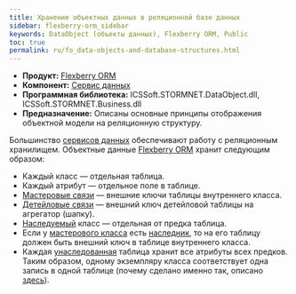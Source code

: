 ```yaml
---
title: Хранение объектных данных в реляционной базе данных
sidebar: flexberry-orm_sidebar
keywords: DataObject (объекты данных), Flexberry ORM, Public
toc: true
permalink: ru/fo_data-objects-and-database-structures.html
---
```

* **Продукт:** [Flexberry ORM](fo_flexberry-o-r-m.html)
* **Компонент:** [Сервис данных](fo_data-service.html)
* **Программная библиотека:** ICSSoft.STORMNET.DataObject.dll, ICSSoft.STORMNET.Business.dll
* **Предназначение:** Описаны основные принципы отображения объектной модели на реляционную структуру.

Большинство [сервисов данных](fo_data-service.html) обеспечивают работу с реляционным хранилищем.
Объектные данные [Flexberry ORM](fo_flexberry-o-r-m.html) хранит следующим образом:

* Каждый класс — отдельная таблица. 
* Каждый атрибут — отдельное поле в таблице.
* [Мастеровые связи](fd_master-association.html) — внешние ключи таблицы внутреннего класса.
* [Детейловые связи](fo_detail-associations-and-their-properties.html) — внешний ключ детейловой таблицы на агрегатор (шапку).
* [Наследуемый](fo_inheritance.html) класс — отдельная от предка таблица.
* Если у [мастерового класса](fd_master-association.html) есть [наследник](fo_inheritance.html), то на его таблицу должен быть внешний ключ в таблице внутреннего класса.
* Каждая [унаследованная](fo_inheritance.html) таблица хранит все атрибуты всех предков. Таким образом, одному экземпляру класса соответствует одна запись в одной таблице (почему сделано именно так, описано [здесь](fo_inheritance.html)).
